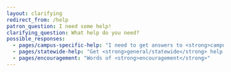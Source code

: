 ```yaml
---
layout: clarifying
redirect_from: /help
patron_question: I need some help!
clarifying_question: What help do you need?
possible_responses:
  - pages/campus-specific-help: "I need to get answers to <strong>campus-specific</strong> questions"
  - pages/statewide-help: "Get <strong>general/statewide</strong> help [external link]"
  - pages/encouragement: "Words of <strong>encouragement</strong>"
---
```


